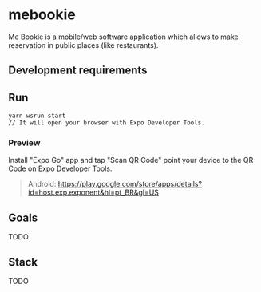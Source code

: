 # mebookie

Me Bookie is a mobile/web software application which allows to make reservation in public places (like restaurants).

## Development requirements

## Run

```
yarn wsrun start
// It will open your browser with Expo Developer Tools.
```

### Preview

Install "Expo Go" app and tap "Scan QR Code" point your device to the QR Code on Expo Developer Tools.

> Android: https://play.google.com/store/apps/details?id=host.exp.exponent&hl=pt_BR&gl=US

## Goals

TODO

## Stack

TODO

